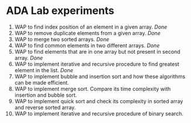 # ADA Lab experiments
1. WAP to find index position of an element in a given array. *Done*
2. WAP to remove duplicate elements from a given array. *Done*
3. WAP to merge two sorted arrays. *Done*
4. WAP to find common elements in two different arrays. *Done*
5. WAP to find elements that are in one array but not present in second array. *Done*
6. WAP to implement iterative and recursive procedure to find greatest element in the list. *Done*
7. WAP to implement bubble and insertion sort and how these algorithms can be made efficient.
8. WAP to implement merge sort. Compare its time complexity with insertion and bubble sort.
9. WAP to implement quick sort and check its complexity in sorted array and reverse sorted array.
10. WAP to implement iterative and recursive procedure of binary search.